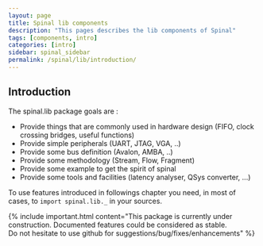 ```yaml
---
layout: page
title: Spinal lib components
description: "This pages describes the lib components of Spinal"
tags: [components, intro]
categories: [intro]
sidebar: spinal_sidebar
permalink: /spinal/lib/introduction/
---
```


## Introduction
The spinal.lib package goals are :

- Provide things that are commonly used in hardware design (FIFO, clock crossing bridges, useful functions)
- Provide simple peripherals (UART, JTAG, VGA, ..)
- Provide some bus definition (Avalon, AMBA, ..)
- Provide some methodology (Stream, Flow, Fragment)
- Provide some example to get the spirit of spinal
- Provide some tools and facilities (latency analyser, QSys converter, ...)

To use features introduced in followings chapter you need, in most of cases, to `import spinal.lib._` in your sources.

{% include important.html content="This package is currently under construction. Documented features could be considered as stable.<br> Do not hesitate to use github for suggestions/bug/fixes/enhancements" %}

